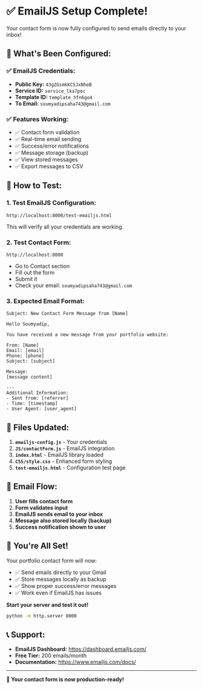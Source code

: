 # ✅ EmailJS Setup Complete!

Your contact form is now fully configured to send emails directly to your inbox!

## 🎯 What's Been Configured:

### ✅ EmailJS Credentials:
- **Public Key:** `43gZGsmkKC5JxNheB`
- **Service ID:** `service_lka7poc`
- **Template ID:** `template_hfn6go4`
- **To Email:** `soumyadipsaha743@gmail.com`

### ✅ Features Working:
- ✅ Contact form validation
- ✅ Real-time email sending
- ✅ Success/error notifications
- ✅ Message storage (backup)
- ✅ View stored messages
- ✅ Export messages to CSV

## 🧪 How to Test:

### 1. **Test EmailJS Configuration:**
```
http://localhost:8000/test-emailjs.html
```
This will verify all your credentials are working.

### 2. **Test Contact Form:**
```
http://localhost:8000
```
- Go to Contact section
- Fill out the form
- Submit it
- Check your email: `soumyadipsaha743@gmail.com`

### 3. **Expected Email Format:**
```
Subject: New Contact Form Message from [Name]

Hello Soumyadip,

You have received a new message from your portfolio website:

From: [Name]
Email: [email]
Phone: [phone]
Subject: [subject]

Message:
[message content]

---
Additional Information:
- Sent from: [referrer]
- Time: [timestamp]
- User Agent: [user_agent]
```

## 🔧 Files Updated:

1. **`emailjs-config.js`** - Your credentials
2. **`JS/contactForm.js`** - EmailJS integration
3. **`index.html`** - EmailJS library loaded
4. **`CSS/style.css`** - Enhanced form styling
5. **`test-emailjs.html`** - Configuration test page

## 📧 Email Flow:

1. **User fills contact form**
2. **Form validates input**
3. **EmailJS sends email to your inbox**
4. **Message also stored locally (backup)**
5. **Success notification shown to user**

## 🎉 You're All Set!

Your portfolio contact form will now:
- ✅ Send emails directly to your Gmail
- ✅ Store messages locally as backup
- ✅ Show proper success/error messages
- ✅ Work even if EmailJS has issues

**Start your server and test it out!**
```bash
python -m http.server 8000
```

## 📞 Support:

- **EmailJS Dashboard:** https://dashboard.emailjs.com/
- **Free Tier:** 200 emails/month
- **Documentation:** https://www.emailjs.com/docs/

---

**🎯 Your contact form is now production-ready!** 